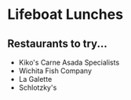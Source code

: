 # Lifeboat Lunches

## Restaurants to try...
 - Kiko's Carne Asada Specialists
 - Wichita Fish Company
 - La Galette
 - Schlotzky's
